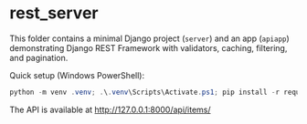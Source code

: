 # rest_server

This folder contains a minimal Django project (`server`) and an app (`apiapp`) demonstrating Django REST Framework with validators, caching, filtering, and pagination.

Quick setup (Windows PowerShell):

```powershell
python -m venv .venv; .\.venv\Scripts\Activate.ps1; pip install -r requirements.txt; cd rest_server; python manage.py migrate; python manage.py runserver
```

The API is available at http://127.0.0.1:8000/api/items/
